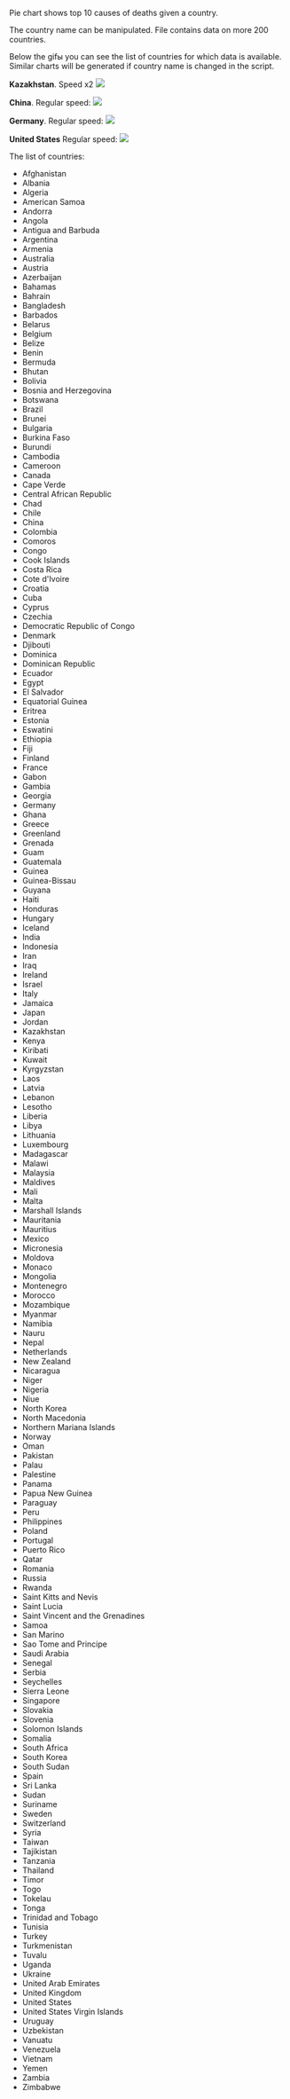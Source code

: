 Pie chart shows top 10 causes of deaths given a country.

The country name can be manipulated. File contains data on more 200 countries.

Below the gifы you can see the list of countries for which data is available. Similar charts will be generated if country name is changed in the script.

**Kazakhstan**. Speed x2
![](https://github.com/Yershat/gifs/blob/master/dynamic_pie_chart_Kazakhstan.gif)


**China**. Regular speed:
![](https://github.com/Yershat/gifs/blob/master/dynamic_pie_chart_China.gif)

**Germany**. Regular speed:
![](https://github.com/Yershat/gifs/blob/master/dynamic_pie_chart_Germany.gif)

**United States** Regular speed:
![](https://github.com/Yershat/gifs/blob/master/dynamic_pie_chart_United_States.gif)




The list of countries:
- Afghanistan
- Albania
- Algeria
- American Samoa     
- Andorra
- Angola
- Antigua and Barbuda
- Argentina
- Armenia
- Australia
- Austria
- Azerbaijan
- Bahamas
- Bahrain
- Bangladesh
- Barbados
- Belarus
- Belgium
- Belize
- Benin
- Bermuda
- Bhutan
- Bolivia
- Bosnia and Herzegovina
- Botswana
- Brazil
- Brunei
- Bulgaria
- Burkina Faso
- Burundi
- Cambodia
- Cameroon
- Canada
- Cape Verde
- Central African Republic
- Chad
- Chile
- China
- Colombia
- Comoros
- Congo
- Cook Islands
- Costa Rica
- Cote d'Ivoire
- Croatia
- Cuba
- Cyprus
- Czechia
- Democratic Republic of Congo
- Denmark
- Djibouti
- Dominica
- Dominican Republic
- Ecuador
- Egypt
- El Salvador
- Equatorial Guinea
- Eritrea
- Estonia
- Eswatini
- Ethiopia
- Fiji
- Finland
- France
- Gabon
- Gambia
- Georgia
- Germany
- Ghana
- Greece
- Greenland
- Grenada
- Guam
- Guatemala
- Guinea
- Guinea-Bissau
- Guyana
- Haiti
- Honduras
- Hungary
- Iceland
- India
- Indonesia
- Iran
- Iraq
- Ireland
- Israel
- Italy
- Jamaica
- Japan
- Jordan
- Kazakhstan
- Kenya
- Kiribati
- Kuwait
- Kyrgyzstan
- Laos
- Latvia
- Lebanon
- Lesotho
- Liberia
- Libya
- Lithuania
- Luxembourg
- Madagascar
- Malawi
- Malaysia
- Maldives
- Mali
- Malta
- Marshall Islands
- Mauritania
- Mauritius
- Mexico
- Micronesia
- Moldova
- Monaco
- Mongolia
- Montenegro
- Morocco
- Mozambique
- Myanmar
- Namibia
- Nauru
- Nepal
- Netherlands
- New Zealand
- Nicaragua
- Niger
- Nigeria
- Niue
- North Korea
- North Macedonia
- Northern Mariana Islands
- Norway
- Oman
- Pakistan
- Palau
- Palestine
- Panama
- Papua New Guinea
- Paraguay
- Peru
- Philippines
- Poland
- Portugal
- Puerto Rico
- Qatar
- Romania
- Russia
- Rwanda
- Saint Kitts and Nevis
- Saint Lucia
- Saint Vincent and the Grenadines
- Samoa
- San Marino
- Sao Tome and Principe
- Saudi Arabia
- Senegal
- Serbia
- Seychelles
- Sierra Leone
- Singapore
- Slovakia
- Slovenia
- Solomon Islands
- Somalia
- South Africa
- South Korea
- South Sudan
- Spain
- Sri Lanka
- Sudan
- Suriname
- Sweden
- Switzerland
- Syria
- Taiwan
- Tajikistan
- Tanzania
- Thailand
- Timor
- Togo
- Tokelau
- Tonga
- Trinidad and Tobago
- Tunisia
- Turkey
- Turkmenistan
- Tuvalu
- Uganda
- Ukraine
- United Arab Emirates
- United Kingdom
- United States
- United States Virgin Islands
- Uruguay
- Uzbekistan
- Vanuatu
- Venezuela
- Vietnam
- Yemen
- Zambia
- Zimbabwe

